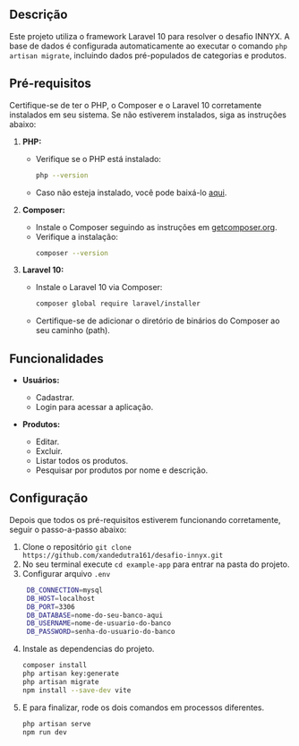 
## Descrição

Este projeto utiliza o framework Laravel 10 para resolver o desafio INNYX. A base de dados é configurada automaticamente ao executar o comando `php artisan migrate`, incluindo dados pré-populados de categorias e produtos.

## Pré-requisitos

Certifique-se de ter o PHP, o Composer e o Laravel 10 corretamente instalados em seu sistema. Se não estiverem instalados, siga as instruções abaixo:

1. **PHP:**
   - Verifique se o PHP está instalado:
     ```bash
     php --version
     ```
   - Caso não esteja instalado, você pode baixá-lo [aqui](https://www.php.net/downloads.php).

2. **Composer:**
   - Instale o Composer seguindo as instruções em [getcomposer.org](https://getcomposer.org/download/).
   - Verifique a instalação:
     ```bash
     composer --version
     ```

3. **Laravel 10:**
   - Instale o Laravel 10 via Composer:
     ```bash
     composer global require laravel/installer
     ```
   - Certifique-se de adicionar o diretório de binários do Composer ao seu caminho (path).

## Funcionalidades

- **Usuários:**
  - Cadastrar.
  - Login para acessar a aplicação.

- **Produtos:**
  - Editar.
  - Excluir.
  - Listar todos os produtos.
  - Pesquisar por produtos por nome e descrição.

## Configuração

Depois que todos os pré-requisitos estiverem funcionando corretamente, seguir o passo-a-passo abaixo:

1. Clone o repositório `git clone https://github.com/xandedutra161/desafio-innyx.git`
2. No seu terminal execute `cd example-app` para entrar na pasta do projeto.
3. Configurar arquivo `.env`
   ```bash
    DB_CONNECTION=mysql
    DB_HOST=localhost
    DB_PORT=3306
    DB_DATABASE=nome-do-seu-banco-aqui
    DB_USERNAME=nome-de-usuario-do-banco
    DB_PASSWORD=senha-do-usuario-do-banco
4. Instale as dependencias do projeto.
    ```bash
    composer install
    php artisan key:generate
    php artisan migrate
    npm install --save-dev vite
5. E para finalizar, rode os dois comandos em processos diferentes.
    ```bash
    php artisan serve
    npm run dev

